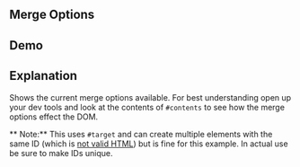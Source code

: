 ## Merge Options

## Demo

<div id="contents" data-init="@get('/examples/merge_options/reset')"></div>

## Explanation

Shows the current merge options available. For best understanding open up your dev tools and look at the contents of
`#contents` to see how the merge options effect the DOM.

** Note:** This uses `#target` and can create multiple elements with the same ID (which is [not valid
HTML](https://html.spec.whatwg.org/#the-id-attribute)) but is fine for this example. In actual use be sure to make IDs
unique.